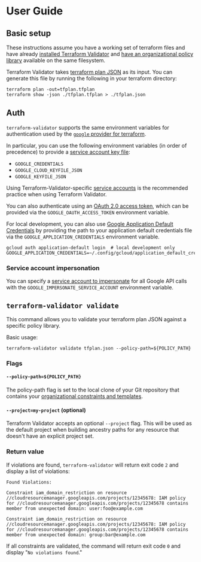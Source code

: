 # User Guide

## Basic setup

These instructions assume you have a working set of terraform files and have already [installed Terraform Validator](./install.md) and [have an organizational policy library](./policy_library.md) available on the same filesystem.

Terraform Validator takes [terraform plan JSON](https://www.terraform.io/docs/internals/json-format.html) as its input. You can generate this file by running the following in your terraform directory:

```
terraform plan -out=tfplan.tfplan
terraform show -json ./tfplan.tfplan > ./tfplan.json
```

## Auth

`terraform-validator` supports the same environment variables for authentication used by the [`google` provider for terraform](https://registry.terraform.io/providers/hashicorp/google/latest/docs/guides/provider_reference#authentication).

In particular, you can use the following environment variables (in order of precedence) to provide a [service account key file](https://registry.terraform.io/providers/hashicorp/google/latest/docs/guides/provider_reference#full-reference):


- `GOOGLE_CREDENTIALS`
- `GOOGLE_CLOUD_KEYFILE_JSON`
- `GOOGLE_KEYFILE_JSON`

Using Terraform-Validator-specific [service accounts](https://cloud.google.com/docs/authentication/getting-started) is the recommended practice when using Terraform Validator.

You can also authenticate using an [OAuth 2.0 access token](https://developers.google.com/identity/protocols/OAuth2), which can be provided via the `GOOGLE_OAUTH_ACCESS_TOKEN` environment variable.

For local development, you can also use [Google Application Default Credentials](https://cloud.google.com/docs/authentication/production) by providing the path to your application default credentials file via the `GOOGLE_APPLICATION_CREDENTIALS` environment variable.

```
gcloud auth application-default login  # local development only
GOOGLE_APPLICATION_CREDENTIALS=~/.config/gcloud/application_default_credentials.json
```

### Service account impersonation

You can specify a [service account to impersonate](https://cloud.google.com/iam/docs/impersonating-service-accounts) for all Google API calls with the `GOOGLE_IMPERSONATE_SERVICE_ACCOUNT` environment variable.

## `terraform-validator validate`

This command allows you to validate your terraform plan JSON against a specific policy library.

Basic usage:

```
terraform-validator validate tfplan.json --policy-path=${POLICY_PATH}
```

### Flags

#### `--policy-path=${POLICY_PATH}`

The policy-path flag is set to the local clone of your Git repository that
contains your [organizational constraints and templates](./policy_library.md).

#### `--project=my-project` (optional)

Terraform Validator accepts an optional `--project` flag. This will be used as the default
project when building ancestry paths for any resource that doesn't have an explicit project set.

### Return value

If violations are found, `terraform-validator` will return exit code `2` and display a list
of violations:

```
Found Violations:

Constraint iam_domain_restriction on resource //cloudresourcemanager.googleapis.com/projects/12345678: IAM policy for //cloudresourcemanager.googleapis.com/projects/12345678 contains member from unexpected domain: user:foo@example.com

Constraint iam_domain_restriction on resource //cloudresourcemanager.googleapis.com/projects/12345678: IAM policy for //cloudresourcemanager.googleapis.com/projects/12345678 contains member from unexpected domain: group:bar@example.com
```

If all constraints are validated, the command will return exit code `0` and display
"`No violations found`."
